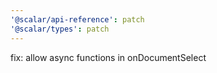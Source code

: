 ```yaml
---
'@scalar/api-reference': patch
'@scalar/types': patch
---
```


fix: allow async functions in onDocumentSelect
